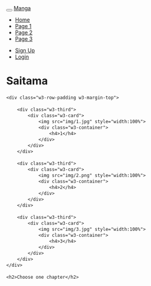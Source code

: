   
<!DOCTYPE html>
<html>
<head>
	<meta charset="utf-8">
	<title>Advanced Navigation</title>
	<link rel="stylesheet" href="css/bootstrap.min.css">
	<link rel="stylesheet" href="https://www.w3schools.com/w3css/4/w3.css">
	<link rel="stylesheet" href="css/mine.css">
</head>
<body>
	<nav class="navbar navbar-inverse">
		<div class="container-fluid">
			<div class="navbar-header">
				<button type="button"class="navbar-toggle" data-toggle="collapse" date-target="#myNavbar">
					<span class="icon-bar"></span>
					<span class="icon-bar"></span>
					<span class="icon-bar"></span>
				</button>
				<a class="navbar-brand" href="#">Manga</a>
			</div>
			<div class="collapse navbar-collapse" id="myNavbar">
				<ul class="nav navbar-nav">
					<li class="active"><a href="#">Home</a></li>
					<li><a href="#">Page 1</a></li>
					<li><a href="#">Page 2</a></li>
					<li><a href="#">Page 3</a></li>
				</ul>
				<ul class="nav navbar-nav navbar-right">
					<li><a href="#"><span class="glyphicon glyphicon-user"></span>Sign Up</a></li>
					<li><a href="#"><span class="glyphicon glyphicon-log-in"></span>Login</a></li>
				</ul>
			</div>
		</div>
	</nav>
	<div class="w3-container w3-teal">
		<h1>Saitama</h1>
	</div>

	<div class="w3-row-padding w3-margin-top">

		<div class="w3-third">
			<div class="w3-card">
				<img src="img/1.jpg" style="width:100%">
				<div class="w3-container">
					<h4>1</h4>
				</div>
			</div>
		</div>

		<div class="w3-third">
			<div class="w3-card">
				<img src="img/2.png" style="width:100%">
				<div class="w3-container">
					<h4>2</h4>
				</div>
			</div>
		</div>

		<div class="w3-third">
			<div class="w3-card">
				<img src="img/3.jpg" style="width:100%">
				<div class="w3-container">
					<h4>3</h4>
				</div>
			</div>
		</div>
	</div>

	<h2>Choose one chapter</h2>
</body>
</html>
